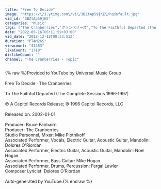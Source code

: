 ```yaml
---
title: "Free To Decide"
image: "https:\/\/i.ytimg.com\/vi\/3BZtAp59jKE\/hqdefault.jpg"
vid_id: "3BZtAp59jKE"
categories: "Music"
tags: ["The Cranberries","クランベリーズ","To The Faithful Departed (The Complete Sessions 1996-1997)"]
date: "2022-05-16T06:11:59+03:00"
vid_date: "2018-12-12T08:23:51Z"
duration: "PT4M26S"
viewcount: "41463"
likeCount: "1718"
dislikeCount: ""
channel: "The Cranberries - Topic"
---
```

{% raw %}Provided to YouTube by Universal Music Group<br /><br />Free To Decide · The Cranberries<br /><br />To The Faithful Departed (The Complete Sessions 1996-1997)<br /><br />℗ A Capitol Records Release; ℗ 1996 Capitol Records, LLC<br /><br />Released on: 2002-01-01<br /><br />Producer: Bruce Fairbairn<br />Producer: The Cranberries<br />Studio  Personnel, Mixer: Mike Plotnikoff<br />Associated  Performer, Vocals, Electric  Guitar, Acoustic  Guitar, Mandolin: Dolores O'Riordan<br />Associated  Performer, Electric  Guitar, Acoustic  Guitar, Mandolin: Noel Hogan<br />Associated  Performer, Bass  Guitar: Mike Hogan<br />Associated  Performer, Drums, Percussion: Fergal Lawler<br />Composer  Lyricist: Dolores O'Riordan<br /><br />Auto-generated by YouTube.{% endraw %}

